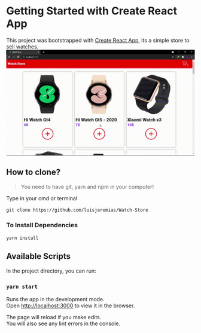 # Getting Started with Create React App

This project was bootstrapped with [Create React App](https://github.com/facebook/create-react-app), its a simple store to sell watches.
![Preview](https://github.com/luisjeremias/Watch-Store/blob/master/CAPTURE.gif)

## How to clone?

> You need to have git, yarn and npm in your computer!

Type in your cmd or terminal

```
git clone https://github.com/luisjeremias/Watch-Store
```

### To Install Dependencies
```
yarn install
```

## Available Scripts

In the project directory, you can run:

### `yarn start`

Runs the app in the development mode.\
Open [http://localhost:3000](http://localhost:3000) to view it in the browser.

The page will reload if you make edits.\
You will also see any lint errors in the console.

